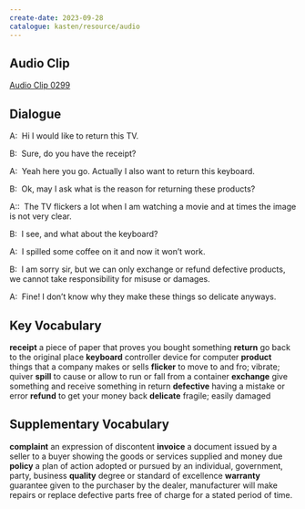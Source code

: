 ```yaml
---
create-date: 2023-09-28
catalogue: kasten/resource/audio
---
```


## Audio Clip
[Audio Clip 0299](https://archive.org/download/englishpod_all/englishpod_0299dg.mp3)

## Dialogue
A:  Hi I would like to return this TV.

B:  Sure, do you have the receipt?

A:  Yeah here you go.  Actually I also want to return this keyboard.

B:  Ok, may I ask what is the reason for returning these products?

A::  The TV flickers a lot when I am watching a movie and at times the image is not very clear.

B:  I see, and what about the keyboard?

A:  I spilled some coffee on it and now it won’t work.

B:  I am sorry sir, but we can only exchange or refund defective products, we cannot take responsibility for misuse or damages.

A:  Fine!  I don’t know why they make these things so delicate anyways.

## Key Vocabulary
**receipt**        a piece of paper that proves you bought something
**return**         go back to the original place
**keyboard**       controller device for computer
**product**        things that a company makes or sells
**flicker**        to move to and fro; vibrate; quiver
**spill**          to cause or allow to run or fall from a container
**exchange**       give something and receive something in return
**defective**      having a mistake or error
**refund**         to get your money back
**delicate**       fragile; easily damaged

## Supplementary Vocabulary
**complaint**      an expression of discontent
**invoice**        a document issued by a seller to a buyer  showing the goods or services supplied and   money due
**policy**         a plan of action adopted or pursued by an individual, government, party, business
**quality**        degree or standard of excellence
**warranty**       guarantee given to the purchaser by the dealer,  manufacturer will make repairs or replace defective parts free of charge for a stated period of time.
